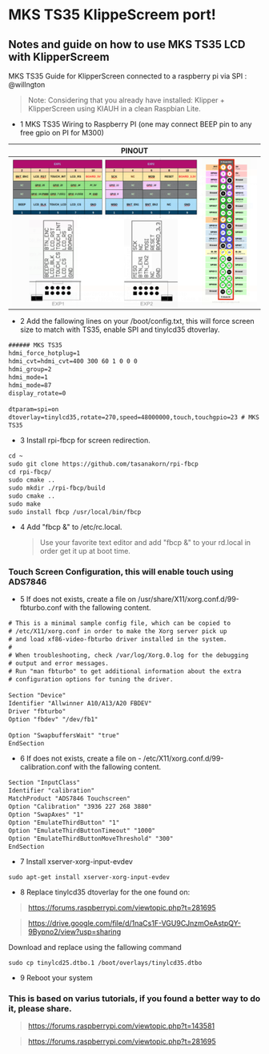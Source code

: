 # MKS TS35 KlippeScreem port!

## Notes and guide on how to use MKS TS35 LCD with KlipperScreem

MKS TS35 Guide for KlipperScreen connected to a raspberry pi via SPI : @willngton

> Note: Considering that you already have installed: Klipper + KlipperScreen using KIAUH in a clean Raspbian Lite.


* 1 MKS TS35 Wiring to Raspberry PI (one may connect BEEP pin to any free gpio on PI for M300)


PINOUT | 
--------|
<img align="left" width=900 src="../docs/images/mks_ts35_pinout_klipperscreen.png"/> |



* 2 Add the fallowing lines on your /boot/config.txt, this will force screen size to match with TS35, enable SPI and tinylcd35 dtoverlay.
```
###### MKS TS35
hdmi_force_hotplug=1
hdmi_cvt=hdmi_cvt=400 300 60 1 0 0 0
hdmi_group=2
hdmi_mode=1
hdmi_mode=87
display_rotate=0

dtparam=spi=on
dtoverlay=tinylcd35,rotate=270,speed=48000000,touch,touchgpio=23 # MKS TS35 
```
* 3 Install rpi-fbcp for screen redirection.
```
cd ~
sudo git clone https://github.com/tasanakorn/rpi-fbcp
cd rpi-fbcp/
sudo cmake ..
sudo mkdir ./rpi-fbcp/build
sudo cmake ..
sudo make
sudo install fbcp /usr/local/bin/fbcp
```

* 4 Add  "fbcp &" to /etc/rc.local.
  > Use your favorite text editor and add "fbcp &" to your rd.local in order get it up at boot time.
  
### Touch Screen Configuration, this will enable touch using ADS7846

* 5 If does not exists, create a file on /usr/share/X11/xorg.conf.d/99-fbturbo.conf with the fallowing content.
```
# This is a minimal sample config file, which can be copied to
# /etc/X11/xorg.conf in order to make the Xorg server pick up
# and load xf86-video-fbturbo driver installed in the system.
#
# When troubleshooting, check /var/log/Xorg.0.log for the debugging
# output and error messages.
# Run "man fbturbo" to get additional information about the extra
# configuration options for tuning the driver.

Section "Device"
Identifier "Allwinner A10/A13/A20 FBDEV"
Driver "fbturbo"
Option "fbdev" "/dev/fb1"

Option "SwapbuffersWait" "true"
EndSection
```

* 6 If does not exists, create a file on - /etc/X11/xorg.conf.d/99-calibration.conf with the fallowing content.
```
Section "InputClass"
Identifier "calibration"
MatchProduct "ADS7846 Touchscreen"
Option "Calibration" "3936 227 268 3880"
Option "SwapAxes" "1"
Option "EmulateThirdButton" "1"
Option "EmulateThirdButtonTimeout" "1000"
Option "EmulateThirdButtonMoveThreshold" "300"
EndSection
```

* 7 Install xserver-xorg-input-evdev
```
sudo apt-get install xserver-xorg-input-evdev
```

* 8 Replace tinylcd35 dtoverlay for the one found on:
>https://forums.raspberrypi.com/viewtopic.php?t=281695

>https://drive.google.com/file/d/1naCs1F-VGU9CJnzmOeAstpQY-9Bypno2/view?usp=sharing

Download and replace using the fallowing command
```
sudo cp tinylcd25.dtbo.1 /boot/overlays/tinylcd35.dtbo
```

* 9 Reboot your system

### This is based on varius tutorials, if you found a better way to do it, please share.

> https://forums.raspberrypi.com/viewtopic.php?t=143581

> https://forums.raspberrypi.com/viewtopic.php?t=281695

